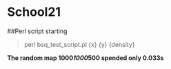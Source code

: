 School21
========


##Perl script starting 

>perl bsq_test_script.pl {x} {y} {density}




**The random map 1000*1000*500 spended only 0.033s**





